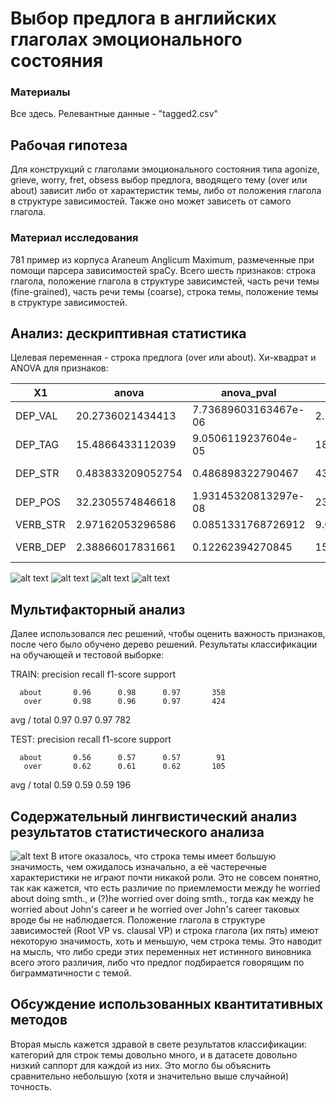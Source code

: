 # Выбор предлога в английских глаголах эмоционального состояния

### Материалы
Все здесь.
Релевантные данные - "tagged2.csv"

## Рабочая гипотеза

Для конструкций с глаголами эмоционального состояния типа agonize, grieve, worry, fret, obsess выбор предлога, вводящего тему (over или about) зависит либо от характеристик темы, либо от положения глагола в структуре зависимостей. Также оно может зависеть от самого глагола.

### Материал исследования
781 пример из корпуса Araneum Anglicum Maximum, размеченные при помощи парсера зависимостей spaCy. Всего шесть признаков: строка глагола, положение глагола в структуре зависимстей, часть речи темы (fine-grained), часть речи темы (coarse), строка темы, положение темы в структуре зависимостей.

## Анализ: дескриптивная статистика
Целевая переменная - строка предлога (over или about). Хи-квадрат и ANOVA для признаков:

X1        |  anova              |  anova_pval            |  chi2              |  chi2_pval
----------|---------------------|------------------------|--------------------|----------------------
DEP_VAL   |  20.2736021434413   |  7.73689603163467e-06  |  2.11720932984933  |  0.145651726443201
DEP_TAG   |  15.4866433112039   |  9.0506119237604e-05   |  18.598940165367   |  1.61310204685612e-05
DEP_STR   |  0.483833209052754  |  0.486898322790467     |  43.1405577209725  |  5.09451653998692e-11
DEP_POS   |  32.2305574846618   |  1.93145320813297e-08  |  23.3862564036554  |  1.32521976743555e-06
VERB_STR  |  2.97162053296586   |  0.0851331768726912    |  9.03706254192956  |  0.00264560396102244
VERB_DEP  |  2.38866017831661   |  0.12262394270845      |  15.7814510289386  |  7.10961227397605e-05

![alt text](https://i.imgur.com/Y4bi3tZ.png "Verb dependency structure tag")
![alt text](https://i.imgur.com/MGH32Nu.png "Theme dependency structure tag")
![alt text](https://i.imgur.com/Ysq6ab0.png "Theme POS tag (fine-grained)")
![alt text](https://i.imgur.com/N030wFz.png "Theme POS tag (coarse)")

## Мультифакторный анализ
Далее использовался лес решений, чтобы оценить важность признаков, после чего было обучено дерево решений. Результаты классификации на обучающей и тестовой выборке:

TRAIN:
             precision    recall  f1-score   support

      about       0.96      0.98      0.97       358
       over       0.98      0.96      0.97       424

avg / total       0.97      0.97      0.97       782

TEST:
             precision    recall  f1-score   support

      about       0.56      0.57      0.57        91
       over       0.62      0.61      0.62       105

avg / total       0.59      0.59      0.59       196

## Содержательный лингвистический анализ результатов статистического анализа
![alt text](https://i.imgur.com/JQfQcL2.png "Feature importances in the same order as on table")
В итоге оказалось, что строка темы имеет большую значимость, чем ожидалось изначально, а её частеречные характеристики не играют почти никакой роли. Это не совсем понятно, так как кажется, что есть различие по приемлемости между he worried about doing smth., и (?)he worried over doing smth., тогда как между he worried about John's career и he worried over John's career таковых вроде бы не наблюдается. Положение глагола в структуре зависимостей (Root VP vs. clausal VP) и строка глагола (их пять) имеют некоторую значимость, хоть и меньшую, чем строка темы. Это наводит на мысль, что либо среди этих переменных нет истинного виновника всего этого различия, либо что предлог подбирается говорящим по биграмматичности с темой.  

## Обсуждение использованных квантитативных методов
Вторая мысль кажется здравой в свете результатов классификации: категорий для строк темы довольно много, и в датасете довольно низкий саппорт для каждой из них. Это могло бы объяснить сравнительно небольшую (хотя и значительно выше случайной) точность.
